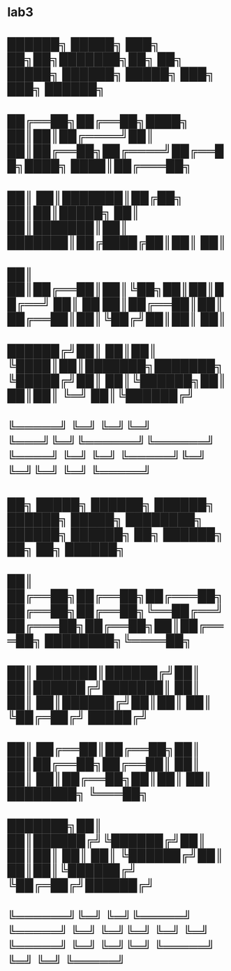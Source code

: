 # lab3
#  ██████╗  █████╗ ███╗   ██╗██╗███████╗██╗              ██╗ █████╗  ██████╗ █████╗ ███╗   ███╗ ██████╗        
#  ██╔══██╗██╔══██╗████╗  ██║██║██╔════╝██║              ██║██╔══██╗██╔════╝██╔══██╗████╗ ████║██╔═══██╗       
#  ██║  ██║███████║██╔██╗ ██║██║█████╗  ██║              ██║███████║██║     ███████║██╔████╔██║██║   ██║       
#  ██║  ██║██╔══██║██║╚██╗██║██║██╔══╝  ██║         ██   ██║██╔══██║██║     ██╔══██║██║╚██╔╝██║██║   ██║       
#  ██████╔╝██║  ██║██║ ╚████║██║███████╗███████╗    ╚█████╔╝██║  ██║╚██████╗██║  ██║██║ ╚═╝ ██║╚██████╔╝       
#  ╚═════╝ ╚═╝  ╚═╝╚═╝  ╚═══╝╚═╝╚══════╝╚══════╝     ╚════╝ ╚═╝  ╚═╝ ╚═════╝╚═╝  ╚═╝╚═╝     ╚═╝ ╚═════╝        
#                                                                                                              
#  ██╗      █████╗ ██████╗  ██████╗ ██████╗  █████╗ ████████╗ ██████╗ ██████╗ ██╗ ██████╗      ██╗ ██╗ ██████╗ 
#  ██║     ██╔══██╗██╔══██╗██╔═══██╗██╔══██╗██╔══██╗╚══██╔══╝██╔═══██╗██╔══██╗██║██╔═══██╗    ████████╗╚════██╗
#  ██║     ███████║██████╔╝██║   ██║██████╔╝███████║   ██║   ██║   ██║██████╔╝██║██║   ██║    ╚██╔═██╔╝ █████╔╝
#  ██║     ██╔══██║██╔══██╗██║   ██║██╔══██╗██╔══██║   ██║   ██║   ██║██╔══██╗██║██║   ██║    ████████╗ ╚═══██╗
#  ███████╗██║  ██║██████╔╝╚██████╔╝██║  ██║██║  ██║   ██║   ╚██████╔╝██║  ██║██║╚██████╔╝    ╚██╔═██╔╝██████╔╝
#  ╚══════╝╚═╝  ╚═╝╚═════╝  ╚═════╝ ╚═╝  ╚═╝╚═╝  ╚═╝   ╚═╝    ╚═════╝ ╚═╝  ╚═╝╚═╝ ╚═════╝      ╚═╝ ╚═╝ ╚═════╝ 
#                                                                                                              
